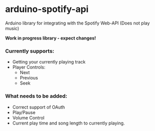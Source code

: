 # arduino-spotify-api
Arduino library for integrating with the Spotify Web-API (Does not play music)

**Work in progress library - expect changes!**

### Currently supports:

- Getting your currently playing track
- Player Controls:
    - Next
    - Previous
    - Seek

### What needs to be added:

- Correct support of OAuth
- Play/Pause
- Volume Control
- Current play time and song length to currently playing.